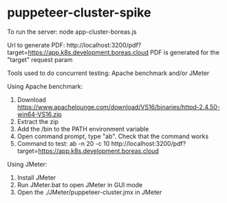 # puppeteer-cluster-spike
To run the server: node app-cluster-boreas.js

Url to generate PDF:  http://localhost:3200/pdf?target=https://app.k8s.development.boreas.cloud
PDF is generated for the "target" request param

Tools used to do concurrent testing: Apache benchmark and/or JMeter

Using Apache benchmark:
1) Download https://www.apachelounge.com/download/VS16/binaries/httpd-2.4.50-win64-VS16.zip
2) Extract the zip
3) Add the <AB-path>/bin to the PATH environment variable
4) Open command prompt, type "ab". Check that the command works
5) Command to test: ab -n 20 -c 10  http://localhost:3200/pdf?target=https://app.k8s.development.boreas.cloud

Using JMeter:
1) Install JMeter
2) Run JMeter.bat to open JMeter in GUI mode
3) Open the ./JMeter/puppeteer-cluster.jmx in JMeter



